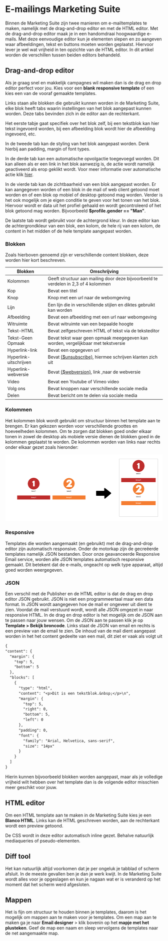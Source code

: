 # E-mailings Marketing Suite
Binnen de Marketing Suite zijn twee manieren om e-mailtemplates te maken,
namelijk met de drag-and-drop editor en met de HTML editor. Met de
drag-and-drop editor maak je in een handomdraai hoogwaardige e-mails. Met deze
eenvoudige editor kun je elementen slepen en zo aangeven waar afbeeldingen,
tekst en buttons moeten worden geplaatst. Hiervoor lever je wel wat vrijheid in
ten opzichte van de HTML editor. In dit artikel worden de verschillen tussen
beiden editors behandeld.

## Drag-and-drop editor
Als je graag snel en makkelijk campagnes wil maken dan is de drag en drop
editor perfect voor jou. Kies voor een **blank responsive template** of een
kies een van de vooraf gemaakte templates.

Links staan alle blokken die gebruikt kunnen worden in de Marketing Suite, elke
blok heeft tabs waarin instellingen van het blok aangepast kunnen worden. Deze
tabs bevinden zich in de editor aan de rechterkant.

Het eerste tabje gaat specifiek over het blok zelf, bij een tekstblok kan hier
tekst ingevoerd worden, bij een afbeelding blok wordt hier de afbeelding
ingevoerd, etc.

In de tweede tab kan de styling van het blok aangepast worden. Denk hierbij aan
padding, margin of font types.

In de derde tab kan een automatische opvolgactie toegevoegd worden. Dit kan
alleen als er een link in het blok aanwezig is, de actie wordt namelijk
geactiveerd als erop geklikt wordt. Voor meer informatie over automatische
actie klik [hier](./follow-up-manager-ms.md).

In de vierde tab kan de zichtbaarheid van een blok aangepast worden. Er kan
aangegeven worden of een blok in de mail of web client getoond moet worden en
of een blok op mobiel of desktop getoond mag worden. Verder is het ook mogelijk
om je eigen conditie te geven voor het tonen van het blok. Hiervoor wordt er
data uit het profiel gehaald en wordt gecontroleerd of het blok getoond mag
worden. Bijvoorbeeld **$profile.gender == "Man"**.

De laatste tab wordt gebruikt voor de achtergrond kleur. In deze editor kan de
achtergrondkleur van een blok, een kolom, de hele rij van een kolom, de content
in het midden of de hele template aangepast worden.

### Blokken
Zoals hierboven genoemd zijn er verschillende content blokken, deze worden hier
kort beschreven.

| Blokken               | Omschrijving                                                                              |
|-----------------------|-------------------------------------------------------------------------------------------|
| Kolommen              | Geeft structuur aan mailing door deze bijvoorbeeld te verdelen in 2,3 of 4 kolommen       |
| Kop                   | Bevat een titel                                                                           |
| Knop                  | Knop met een url naar de webomgeving                                                      |
| Lijn                  | Een lijn die in verschillende stijlen en diktes gebruikt kan worden                       |
| Afbeelding            | Bevat een afbeelding met een url naar webomgeving                                         |
| Witruimte             | Bevat witruimte van een bepaalde hoogte                                                   |
| Tekst-HTML            | Bevat zelfgeschreven HTML of tekst via de teksteditor                                     |
| Tekst-Geen Opmaak     | Bevat tekst waar geen opmaak meegegeven kan worden, vergelijkbaar met tekstversie         |
| Hyperlink-link        | Bevat een opgegeven url                                                                   |
| Hyperlink-uitschrijven| Bevat [{$unsubscribe}](./emailings-ms-unsubscribe), hiermee schrijven klanten zich uit    |
| Hyperlink-webversie   | Bevat [{$webversion}](./emailings-ms-webversion), link ,naar de webversie                 |
| Video                 | Bevat een Youtube of Vimeo video                                                          |
| Volg ons              | Bevat knoppen naar verschillende sociale media                                            |
| Delen                 | Bevat bericht om te delen via sociale media                                               |

### Kolommen
Het kolommen blok wordt gebruikt om structuur binnen het template aan te
brengen. Er kan gekozen worden voor verschillende groottes en hoeveelheden
kolommen. Om te zorgen dat blokken goed onder elkaar tonen in zowel de desktop
als mobiele versie dienen de blokken goed in de kolommen geplaatst te worden.
De kolommen worden van links naar rechts onder elkaar gezet zoals hieronder:

![](../images/emailings-ms-columns.png)

### Responsive
Templates die worden aangemaakt (en gebruikt) met de drag-and-drop editor zijn
automatisch responsive. Onder de motorkap zijn de gecreëerde templates namelijk
JSON bestanden. Door onze geavanceerde Responsive Email service, worden alle
JSON templates automatisch responsive gemaakt. Dit betekent dat de e-mails,
ongeacht op welk type apparaat, altijd goed worden weergegeven.

### JSON
Een verschil met de Publisher en de HTML editor is dat de drag en drop editor
JSON gebruikt. JSON is niet een programmeertaal maar een data format. In JSON
wordt aangegeven hoe de mail er ongeveer uit dient te zien. Voordat de mail
verstuurd wordt, wordt alle JSON omgezet in naar responsive HTML. In de
drag en drop editor is het mogelijk om de JSON aan te passen naar jouw wensen.
Om de JSON aan te passen klik je op **Template > Bekijk broncode**. Links staat
de JSON van email en rechts is een preview van de email te zien. De inhoud van
de mail dient aangepast worden in het het content gedeelte van een mail, dit
ziet er vaak als volgt uit

```txt
{
"content": {
  "margin": {
    "top": 5,
    "bottom": 5
  },
  "blocks": [
    {
      "type": "html",
      "content": "<p>Dit is een tekstblok.&nbsp;</p>\n",
      "margin": {
        "top": 5,
        "right": 0,
        "bottom": 5,
        "left": 0
      },
      "padding": 0,
      "font": {
        "family": "Arial, Helvetica, sans-serif",
        "size": "14px"
      }
    }
  ]
}
```

Hierin kunnen bijvoorbeeld blokken worden aangepast, maar als je volledige
vrijheid wilt hebben over het template dan is de volgende editor misschien meer
geschikt voor jouw.

## HTML editor
Om een HTML template aan te maken in de Marketing Suite kies je een
**Blanco HTML**. Links kan de HTML geschreven worden, aan de rechterkant wordt
een preview getoond.

De CSS wordt in deze editor automatisch inline gezet. Behalve natuurlijk
mediaqueries of pseudo-elementen.

## Diff tool
Het kan natuurlijk altijd voorkomen dat je per ongeluk je tabblad of scherm
afsluit. In de meeste gevallen ben je dan je werk kwijt. In de Marketing Suite
wordt alles voor je opgeslagen en kun je nagaan wat er is veranderd op het
moment dat het scherm werd afgesloten.

## Mappen
Het is fijn om structuur te houden binnen je templates, daarom is het mogelijk
om mappen aan te maken voor je templates. Om een map aan te maken ga je naar
**Email designer** > klik bovenin op het **mapje met het plusteken**. Geef de
map een naam en sleep vervolgens de templates naar de net aangemaakte map.

